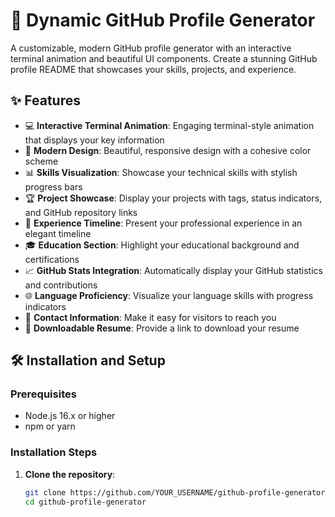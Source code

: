 # 🚀 Dynamic GitHub Profile Generator

A customizable, modern GitHub profile generator with an interactive terminal animation and beautiful UI components. Create a stunning GitHub profile README that showcases your skills, projects, and experience.



## ✨ Features

- 💻 **Interactive Terminal Animation**: Engaging terminal-style animation that displays your key information
- 🎨 **Modern Design**: Beautiful, responsive design with a cohesive color scheme
- 📊 **Skills Visualization**: Showcase your technical skills with stylish progress bars
- 🏆 **Project Showcase**: Display your projects with tags, status indicators, and GitHub repository links
- 📝 **Experience Timeline**: Present your professional experience in an elegant timeline
- 🎓 **Education Section**: Highlight your educational background and certifications
- 📈 **GitHub Stats Integration**: Automatically display your GitHub statistics and contributions
- 🌐 **Language Proficiency**: Visualize your language skills with progress indicators
- 📱 **Contact Information**: Make it easy for visitors to reach you
- 📄 **Downloadable Resume**: Provide a link to download your resume

## 🛠️ Installation and Setup

### Prerequisites

- Node.js 16.x or higher
- npm or yarn

### Installation Steps

1. **Clone the repository**:
   ```bash
   git clone https://github.com/YOUR_USERNAME/github-profile-generator.git
   cd github-profile-generator

